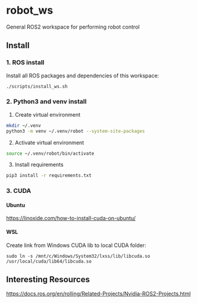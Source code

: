 # robot_ws
General ROS2 workspace for performing robot control  
## Install  
### 1. ROS install
Install all ROS packages and dependencies of this workspace:
```bash
./scripts/install_ws.sh
```   
### 2. Python3 and venv install
1. Create virtual environment
```bash
mkdir ~/.venv
python3 -m venv ~/.venv/robot --system-site-packages
```  
2. Activate virtual environment
```bash
source ~/.venv/robot/bin/activate
```  
3. Install requirements
```bash
pip3 install -r requirements.txt
```  

### 3. CUDA
#### Ubuntu
https://linoxide.com/how-to-install-cuda-on-ubuntu/  
#### WSL
Create link from Windows CUDA lib to local CUDA folder:
```
sudo ln -s /mnt/c/Windows/System32/lxss/lib/libcuda.so /usr/local/cuda/lib64/libcuda.so
```
## Interesting Resources
https://docs.ros.org/en/rolling/Related-Projects/Nvidia-ROS2-Projects.html  
